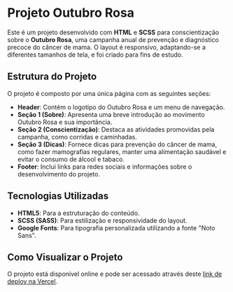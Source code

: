 # Projeto Outubro Rosa

Este é um projeto desenvolvido com **HTML** e **SCSS** para conscientização sobre o **Outubro Rosa**, uma campanha anual de prevenção e diagnóstico precoce do câncer de mama. O layout é responsivo, adaptando-se a diferentes tamanhos de tela, e foi criado para fins de estudo.

## Estrutura do Projeto

O projeto é composto por uma única página com as seguintes seções:

- **Header**: Contém o logotipo do Outubro Rosa e um menu de navegação.
- **Seção 1 (Sobre)**: Apresenta uma breve introdução ao movimento Outubro Rosa e sua importância.
- **Seção 2 (Conscientização)**: Destaca as atividades promovidas pela campanha, como corridas e caminhadas.
- **Seção 3 (Dicas)**: Fornece dicas para prevenção do câncer de mama, como fazer mamografias regulares, manter uma alimentação saudável e evitar o consumo de álcool e tabaco.
- **Footer**: Inclui links para redes sociais e informações sobre o desenvolvimento do projeto.

## Tecnologias Utilizadas

- **HTML5**: Para a estruturação do conteúdo.
- **SCSS (SASS)**: Para estilização e responsividade do layout.
- **Google Fonts**: Para tipografia personalizada utilizando a fonte "Noto Sans".

## Como Visualizar o Projeto

O projeto está disponível online e pode ser acessado através deste [link de deploy na Vercel](https://outubro-rosa-vnw-theta.vercel.app/).
